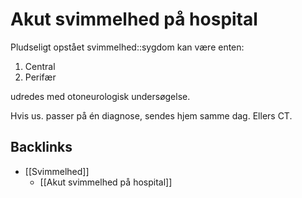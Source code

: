 # Akut svimmelhed på hospital
Pludseligt opstået svimmelhed::sygdom kan være enten: 
1. Central
2. Perifær

udredes med otoneurologisk undersøgelse.

Hvis us. passer på én diagnose, sendes hjem samme dag. Ellers CT.

## Backlinks
* [[Svimmelhed]]
	* [[Akut svimmelhed på hospital]]

<!-- {BearID:2C7A9128-73EE-4C31-A2E4-46BDF253CBE8-65488-0000706CAC6F8BF7} -->
